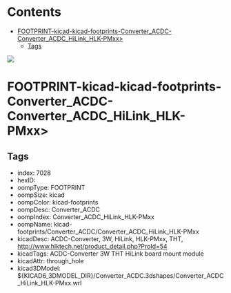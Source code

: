 



Contents
========

* [FOOTPRINT-kicad-kicad-footprints-Converter_ACDC-Converter_ACDC_HiLink_HLK-PMxx>](#footprint-kicad-kicad-footprints-converter_acdc-converter_acdc_hilink_hlk-pmxx)
	* [Tags](#tags)
  
![][im]
# FOOTPRINT-kicad-kicad-footprints-Converter_ACDC-Converter_ACDC_HiLink_HLK-PMxx>

## Tags

- index: 7028
- hexID: 
- oompType: FOOTPRINT
- oompSize: kicad
- oompColor: kicad-footprints
- oompDesc: Converter_ACDC
- oompIndex: Converter_ACDC_HiLink_HLK-PMxx
- oompName: kicad-footprints/Converter_ACDC/Converter_ACDC_HiLink_HLK-PMxx
- kicadDesc: ACDC-Converter, 3W, HiLink, HLK-PMxx, THT, http://www.hlktech.net/product_detail.php?ProId=54
- kicadTags: ACDC-Converter 3W THT HiLink board mount module
- kicadAttr: through_hole
- kicad3DModel: ${KICAD6_3DMODEL_DIR}/Converter_ACDC.3dshapes/Converter_ACDC_HiLink_HLK-PMxx.wrl



[im]: image.png
